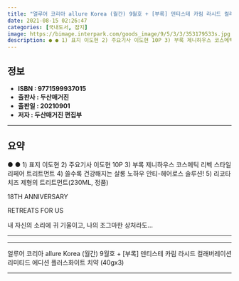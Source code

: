 ```yaml
---
title: "얼루어 코리아 allure Korea (월간) 9월호 + [부록] 덴티스테 카림 라시드 컬래버레이션 리미티드 에디션 플러스화이트 치약 (40gx3)"
date: 2021-08-15 02:26:47
categories: [국내도서, 잡지]
image: https://bimage.interpark.com/goods_image/9/5/3/3/353179533s.jpg
description: ● ● 1) 표지 이도현 2) 주요기사 이도현 10P 3) 부록 제니하우스 코스메틱 리벡 스타일 리페어 트리트먼트 4) 쓸수록 건강해지는 살롱 노하우 안티-헤어로스 솔루션! 5) 리코타 치즈 제형의 트리트먼트(230ML, 정품) 18TH ANNIVERSARY RETREATS F
---
```


## **정보**

- **ISBN : 9771599937015**
- **출판사 : 두산매거진**
- **출판일 : 20210901**
- **저자 : 두산매거진 편집부**

------



## **요약**

●  ●  1) 표지 이도현
2) 주요기사 이도현 10P
3) 부록 제니하우스 코스메틱 리벡 스타일 리페어 트리트먼트
4) 쓸수록 건강해지는 살롱 노하우 안티-헤어로스 솔루션!
5) 리코타 치즈 제형의 트리트먼트(230ML, 정품)

18TH  ANNIVERSARY

RETREATS FOR US

내 자신의 소리에 귀 기울이고, 나의 조그마한 상처라도... 

------



------


얼루어 코리아 allure Korea (월간) 9월호 + [부록] 덴티스테 카림 라시드 컬래버레이션 리미티드 에디션 플러스화이트 치약 (40gx3) 

------


